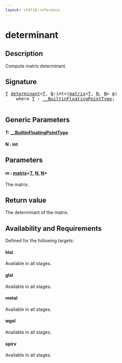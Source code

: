 ```yaml
---
layout: stdlib-reference
---
```


# determinant

## Description

Compute matrix determinant.



## Signature 

<pre>
<a href="determinant.md#typeparam-T" class="code_type">T</a> <a href="determinant.md">determinant</a>&lt;<a href="determinant.md#typeparam-T" class="code_type">T</a>, <a href="determinant.md#decl-N" class="code_var">N</a>:<span class="code_keyword">int</span>&gt;(<a href="../types/matrix/index.md" class="code_type">matrix</a>&lt;<a href="determinant.md#typeparam-T" class="code_type">T</a>, <a href="determinant.md#decl-N" class="code_var">N</a>, <a href="determinant.md#decl-N" class="code_var">N</a>&gt; <a href="determinant.md#decl-m" class="code_param">m</a>)
    <span class='code_keyword'>where</span> <a href="determinant.md#typeparam-T" class="code_type">T</a> : <a href="../interfaces/0_builtinfloatingpointtype-029hm/index.md" class="code_type">__BuiltinFloatingPointType</a>;

</pre>

## Generic Parameters

####  <a id="typeparam-T"></a>T: [\_\_BuiltinFloatingPointType](../interfaces/0_builtinfloatingpointtype-029hm/index.md)
####  <a id="decl-N"></a>N  : int

## Parameters

####  <a id="decl-m"></a>m  : [matrix](../types/matrix/index.md)\<[T](../types/matrix/t-0.md), [N](../types/matrix/index.md#decl-N), [N](../types/matrix/index.md#decl-N)\>
The matrix.


## Return value
The determinant of the matrix.


## Availability and Requirements

Defined for the following targets:

#### hlsl
Available in all stages.

#### glsl
Available in all stages.

#### metal
Available in all stages.

#### wgsl
Available in all stages.

#### spirv
Available in all stages.




<script>
// Fix .md links to .html when on ReadTheDocs
if (window.location.hostname.includes('readthedocs') || 
    window.location.hostname.includes('rtfd.io')) {
  document.addEventListener('DOMContentLoaded', function() {
    const links = document.querySelectorAll('a');
    links.forEach(link => {
      const href = link.getAttribute('href');
      if (href && href.includes('.md')) {
        // This regex will handle .md links with or without fragment identifiers or query parameters
        link.href = link.href.replace(/(.+)\.md(#[^?]*)?(\?.*)?$/, '$1.html$2$3');
      }
    });
  });
}
</script>
